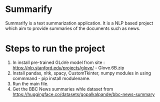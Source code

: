 # Summarify
Summarify is a text summarization application. It is a NLP based project which aim to provide summaries of the documents such as news. 

# Steps to run the project
1. In install pre-trained GLoVe model from site : https://nlp.stanford.edu/projects/glove/ - Glove.6B.zip
2. Install pandas, nltk, spacy, CustomTkinter, numpy modules in using commmand - pip install modulename.
3. Run the main file.
4. Get the BBC News summaries whle dataset from https://huggingface.co/datasets/gopalkalpande/bbc-news-summary

